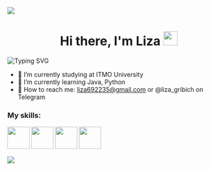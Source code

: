 ![](https://img.freepik.com/premium-photo/colorful-cloudy-sky-at-sunset-gradient-color_416511-7531.jpg?w=1380)

<h1 align="center">Hi there, I'm Liza
<img src="https://smile-emoji.ru/wp-content/uploads/site-images/discord/464cdfe6f118458c3715ab4e64299565.gif" height="32"/></h1>

<img src="https://readme-typing-svg.herokuapp.com?font=Fira+Code&pause=2500&color=F797EFF2&width=435&lines=Computer+science+student+from+Russia" alt="Typing SVG" />

- 🧠 I’m currently studying at ITMO University
- 🔮 I’m currently learning Java, Python
- 💬 How to reach me: liza692235@gmail.com or @liza_gribich on Telegram


### My skills:
<a href="https://www.oracle.com/java/"><img height="50" width="50" src="https://s1.iconbird.com/ico/0912/MetroUIDock/w512h5121347465064Java.png"></a> <a href="https://www.python.org/"><img height="50" width="50" src="https://cdn.simpleicons.org/python"></a> <a href="https://www.latex-project.org/"><img height="50" width="50" src="https://cdn.simpleicons.org/latex"></a> <a href="https://www.javascript.com/"><img height="50" width="50" src="https://cdn.simpleicons.org/javascript"></a>


![](https://github-readme-stats.vercel.app/api?username=LizaGribich&show_icons=true&theme=radical)

